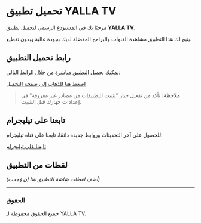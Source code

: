 # تحميل تطبيق YALLA TV

مرحبًا بك في المستودع الرسمي لتحميل تطبيق **YALLA TV**.

يتيح لك هذا التطبيق مشاهدة القنوات والبرامج المفضلة لديك بجودة عالية وبدون تقطيع.

## رابط تحميل التطبيق

يمكنك تحميل التطبيق مباشرة من خلال الرابط التالي:

[اضغط هنا للذهاب إلى صفحة التحميل](https://yallatv-iq.github.io/app-download-YALLA-TV-/)

> **ملاحظة:** تأكد من تفعيل خيار "تثبيت التطبيقات من مصادر غير معروفة" في إعدادات جهازك قبل التثبيت.

## تابعنا على تيليجرام

للحصول على آخر التحديثات وروابط جديدة دائمًا، تابعنا على قناة تيليجرام:

[تابعنا على تيليجرام](https://t.me/yalla_tv1)

## لقطات من التطبيق

*(أضف لقطات شاشة للتطبيق هنا إن وُجدت)*

---

### الحقوق

جميع الحقوق محفوظة لـ YALLA TV.
